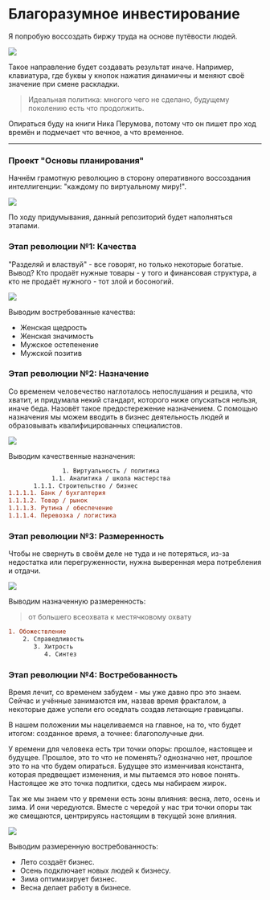 # Благоразумное инвестирование

Я попробую воссоздать биржу труда на основе путёвости людей.

![](../../Картинки/deer.jpg)

Такое направление будет создавать результат иначе. Например, клавиатура, где буквы у кнопок нажатия динамичны и меняют своё значение при смене раскладки.

> Идеальная политика: многого чего не сделано, будущему поколению есть что продолжить.

Опираться буду на книги Ника Перумова, потому что он пишет про ход времён и подмечает что вечное, а что временное.

---------------------------------

### Проект "Основы планирования"

Начнём грамотную революцию в сторону оперативного воссоздания интеллигенции: "каждому по виртуальному миру!".

![](./Картинки/hvatit.jpg)

По ходу придумывания, данный репозиторий будет наполняться этапами.

### Этап революции №1: Качества

"Разделяй и властвуй" - все говорят, но только некоторые богатые. Вывод? Кто продаёт нужные товары - у того и финансовая структура, а кто не продаёт нужного - тот злой и босоногий.

![](./Картинки/tovar.jpg)

Выводим востребованные качества:
- Женская щедрость
- Женская значимость
- Мужское остепенение
- Мужской позитив

### Этап революции №2: Назначение

Со временем человечество наглоталось непослушания и решила, что хватит, и придумала некий стандарт, которого ниже опускаться нельзя, иначе беда. Назовёт такое предостережение назначением. С помощью назначения мы можем вводить в бизнес деятельность людей и образовывать квалифицированных специалистов.

![](./Картинки/tomorrowland-scaled.jpg)

Выводим качественные назначения:
```diff
               1. Виртуальность / политика
            1.1. Аналитика / школа мастерства
       1.1.1. Строительство / бизнес
1.1.1.1. Банк / бухгалтерия
1.1.1.2. Товар / рынок
1.1.1.3. Рутина / обеспечение
1.1.1.4. Перевозка / логистика
```

### Этап революции №3: Размеренность

Чтобы не свернуть в своём деле не туда и не потеряться, из-за недостатка или перегруженности, нужна выверенная мера потребления и отдачи.

![](./Картинки/steampunk.jpg)

Выводим назначенную размеренность:

> от большего всеохвата к местячковому охвату

```diff
1. Обожествление
    2. Справедливость
       3. Хитрость
          4. Синтез
```

### Этап революции №4: Востребованность

Время лечит, со временем забудем - мы уже давно про это знаем. Сейчас и учённые занимаются им, назвав время фракталом, а некоторые даже успели его оседлать создав летающие гравицапы. 

В нашем положении мы нацеливаемся на главное, на то, что будет итогом: созданное время, а точнее: благополучные дни. 

У времени для человека есть три точки опоры: прошлое, настоящее и будущее. Прошлое, это то что не поменять? однозначно нет, прошлое это то на что будем опираться. Будущее это изменчивая константа, которая предвещает изменения, и мы пытаемся это новое понять. Настоящее же это точка подпитки, сдесь мы набираем жирок.

Так же мы знаем что у времени есть зоны влияния: весна, лето, осень и зима. И они чередуются. Вместе с чередой у нас три точки опоры так же смещаются, центрируясь настоящим в текущей зоне влияния.

![](./Картинки/time.jpg)

Выводим размеренную востребованность:
- Лето создаёт бизнес.
- Осень подключает новых людей к бизнесу.
- Зима оптимизирует бизнес.
- Весна делает работу в бизнесе.
